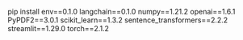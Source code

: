 pip install env==0.1.0 langchain==0.1.0 numpy==1.21.2 openai==1.6.1 PyPDF2==3.0.1 scikit_learn==1.3.2 sentence_transformers==2.2.2 streamlit==1.29.0 torch==2.1.2
